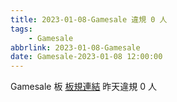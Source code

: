 ```yaml
---
title: 2023-01-08-Gamesale 違規 0 人
tags:
    - Gamesale
abbrlink: 2023-01-08-Gamesale
date: Gamesale-2023-01-08 12:00:00
---
```

Gamesale 板 [板規連結](https://www.ptt.cc/bbs/Gossiping/M.1637425085.A.07D.html)
昨天違規 0 人
